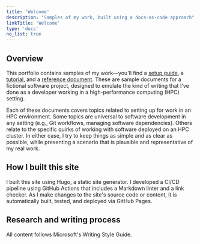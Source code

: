 ```yaml
---
title: 'Welcome'
description: "Samples of my work, built using a docs-as-code approach"
linkTitle: 'Welcome'
type: 'docs'
no_list: true
---
```


## Overview

This portfolio contains samples of my work—you'll find a [setup guide](/get-started/quickstart/), a [tutorial](/get-started/hpc-tutorial/), and a [reference document](/reference/environment-variables/).
These are sample documents for a fictional software project, designed to emulate the kind of writing that I've done as a developer working in a high-performance computing (HPC) setting.

Each of these documents covers topics related to setting up for work in an HPC environment.
Some topics are universal to software development in any setting (e.g., Git workflows, managing software dependencies).
Others relate to the specific quirks of working with software deployed on an HPC cluster.
In either case, I try to keep things as simple and as clear as possible, while presenting a scenario that is plausible and representative of my real work.

## How I built this site

I built this site using Hugo, a static site generator.
I developed a CI/CD pipeline using GitHub Actions that includes a Markdown linter and a link checker.
As I make changes to the site's source code or content, it is automatically built, tested, and deployed via GitHub Pages.

## Research and writing process

All content follows Microsoft's Writing Style Guide.
